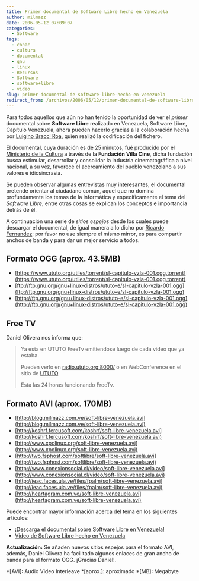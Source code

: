 ```yaml
---
title: Primer documental de Software Libre hecho en Venezuela
author: milmazz
date: 2006-05-12 07:09:07
categories:
  - Software
tags:
  - conac
  - cultura
  - documental
  - gnu
  - linux
  - Recursos
  - Software
  - software+libre
  - video
slug: primer-documental-de-software-libre-hecho-en-venezuela
redirect_from: /archivos/2006/05/12/primer-documental-de-software-libre-hecho-en-venezuela/
---
```


Para todos aquellos que aún no han tenido la oportunidad de ver el _primer_ documental sobre **Software Libre** realizado en Venezuela, Software Libre, Capítulo Venezuela, ahora pueden hacerlo gracias a la colaboración hecha por [Luigino Bracci Roa](http://lubrio.blogspot.com/), quien realizó la codificación del fichero.

El documental, cuya duración es de 25 minutos, fué producido por el [Ministerio de la Cultura](http://www.ministeriodelacultura.gob.ve/) a través de la **Fundación Villa Cine**, dicha fundación busca estimular, desarrollar y consolidar la industria cinematográfica a nivel nacional, a su vez, favorece el acercamiento del pueblo venezolano a sus valores e idiosincrasia.

Se pueden observar algunas entrevistas muy interesantes, el documental pretende orientar al ciudadano común, aquel que no domina profundamente los temas de la informática y específicamente el tema del _Software Libre_, entre otras cosas se explican los conceptos e importancia detrás de él.

A continuación una serie de _sitios espejos_ desde los cuales puede descargar el documental, de igual manera a lo dicho por [Ricardo Fernandez](http://koshrf.fercusoft.com/koshrf): por favor no use siempre el mismo mirror, es para compartir anchos de banda y para dar un mejor servicio a todos.

## Formato OGG (aprox. 43.5MB)

  * [https://www.ututo.org/utiles/torrent/sl-capitulo-vzla-001.ogg.torrent](https://www.ututo.org/utiles/torrent/sl-capitulo-vzla-001.ogg.torrent)
  * [ftp://ftp.gnu.org/gnu+linux-distros/ututo-e/sl-capitulo-vzla-001.ogg](ftp://ftp.gnu.org/gnu+linux-distros/ututo-e/sl-capitulo-vzla-001.ogg)
  * [http://ftp.gnu.org/gnu+linux-distros/ututo-e/sl-capitulo-vzla-001.ogg](http://ftp.gnu.org/gnu+linux-distros/ututo-e/sl-capitulo-vzla-001.ogg)

## Free TV

Daniel Olivera nos informa que:

> Ya esta en UTUTO FreeTv emitiendose luego de cada video que ya estaba.
>
> Pueden verlo en [radio.ututo.org:8000/](http://radio.ututo.org:8000/) o en WebConference en el sitio de [UTUTO](http://www.ututo.org).
>
> Esta las 24 horas funcionando FreeTv.

## Formato AVI (aprox. 170MB)

  * [http://blog.milmazz.com.ve/soft-libre-venezuela.avi](http://blog.milmazz.com.ve/soft-libre-venezuela.avi)
  * [http://koshrf.fercusoft.com/koshrf/soft-libre-venezuela.avi](http://koshrf.fercusoft.com/koshrf/soft-libre-venezuela.avi)
  * [http://www.xpolinux.org/soft-libre-venezuela.avi](http://www.xpolinux.org/soft-libre-venezuela.avi)
  * [http://two.fsphost.com/softlibre/soft-libre-venezuela.avi](http://two.fsphost.com/softlibre/soft-libre-venezuela.avi)
  * [http://www.conexionsocial.cl/video/soft-libre-venezuela.avi](http://www.conexionsocial.cl/video/soft-libre-venezuela.avi)
  * [http://ieac.faces.ula.ve/files/fpalm/soft-libre-venezuela.avi](http://ieac.faces.ula.ve/files/fpalm/soft-libre-venezuela.avi)
  * [http://heartagram.com.ve/soft-libre-venezuela.avi](http://heartagram.com.ve/soft-libre-venezuela.avi)

Puede encontrar mayor información acerca del tema en los siguientes artículos:

  * [¡Descarga el documental sobre Software Libre en Venezuela!](http://lubrio.blogspot.com/2006/05/descarga-el-documental-sobre-software.html)
  * [Video de Software Libre hecho en Venezuela](http://koshrf.fercusoft.com/koshrf/?p=8)

**Actualización:** Se añaden nuevos sitios espejos para el formato AVI, además, Daniel Olivera ha facilitado algunos enlaces de gran ancho de banda para el formato OGG. ¡Gracias Daniel!.

  *[AVI]: Audio Video Interleave
  *[aprox.]: aproximado
  *[MB]: Megabyte
